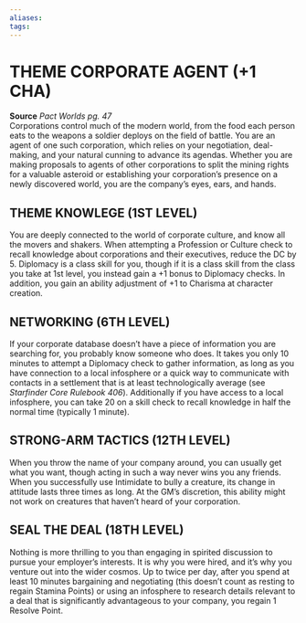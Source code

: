 ```yaml
---
aliases: 
tags: 
---
```

# THEME CORPORATE AGENT (+1 CHA)


**Source** _Pact Worlds pg. 47_  
Corporations control much of the modern world, from the food each person eats to the weapons a soldier deploys on the field of battle. You are an agent of one such corporation, which relies on your negotiation, deal-making, and your natural cunning to advance its agendas. Whether you are making proposals to agents of other corporations to split the mining rights for a valuable asteroid or establishing your corporation’s presence on a newly discovered world, you are the company’s eyes, ears, and hands.  

## THEME KNOWLEGE (1ST LEVEL)

You are deeply connected to the world of corporate culture, and know all the movers and shakers. When attempting a Profession or Culture check to recall knowledge about corporations and their executives, reduce the DC by 5. Diplomacy is a class skill for you, though if it is a class skill from the class you take at 1st level, you instead gain a +1 bonus to Diplomacy checks. In addition, you gain an ability adjustment of +1 to Charisma at character creation.  

## NETWORKING (6TH LEVEL)

If your corporate database doesn’t have a piece of information you are searching for, you probably know someone who does. It takes you only 10 minutes to attempt a Diplomacy check to gather information, as long as you have connection to a local infosphere or a quick way to communicate with contacts in a settlement that is at least technologically average (see _Starfinder Core Rulebook 406_). Additionally if you have access to a local infosphere, you can take 20 on a skill check to recall knowledge in half the normal time (typically 1 minute).  

## STRONG-ARM TACTICS (12TH LEVEL)

When you throw the name of your company around, you can usually get what you want, though acting in such a way never wins you any friends. When you successfully use Intimidate to bully a creature, its change in attitude lasts three times as long. At the GM’s discretion, this ability might not work on creatures that haven’t heard of your corporation.  

## SEAL THE DEAL (18TH LEVEL)

Nothing is more thrilling to you than engaging in spirited discussion to pursue your employer’s interests. It is why you were hired, and it’s why you venture out into the wider cosmos. Up to twice per day, after you spend at least 10 minutes bargaining and negotiating (this doesn’t count as resting to regain Stamina Points) or using an infosphere to research details relevant to a deal that is significantly advantageous to your company, you regain 1 Resolve Point.
